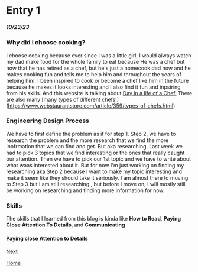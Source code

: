 # Entry 1
##### 10/23/23
### Why did i choose cooking?

I choose cooking because ever since I was a little girl, I would always watch my dad make food for the whole family to eat because He was a chef but now that he has retired as a chef, but he's just a homecook dad now and he makes cooking fun and tells me to help him and throughout the years of helping him. I been inspired to cook or become a chef like him in the future because he makes it looks interesting and I also find it fun and inpsiring from his skills. And this website is talking about [Day in a life of a Chef.](https://www.cordonbleu.edu/news/a-day-in-the-life-of-a-chef/en) There are also many [many types of different chefs!] (https://www.webstaurantstore.com/article/359/types-of-chefs.html) 

### Engineering Design Process

We have to first define the problem as if for step 1. Step 2, we have to research the problem and the more research that we find the more inofrmation that we can find and get. But aka researching. Last week we had to pick 3 topics that we find interesting or the ones that really caught our attention. Then we have to pick our 1st topic and we have to write about what waas interested about it. But for now I'm just working on finding my researching aka Step 2 because I want to make my topic interesting and make it seem like they should take it seriously. I am almost there to moving to Step 3 but I am still researching , but before I move on, I will mostly still be working on researching and finding more information for now.

### Skills

The skills that I learned from this blog is kinda like **How to Read**, **Paying Close Attention To Details**, and **Communicating**

#### Paying close Attention to Details



[Next](entry02.md)

[Home](../README.md)
